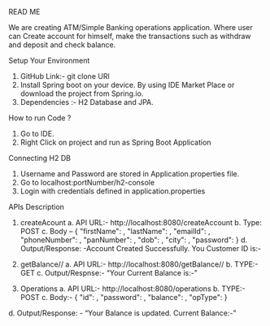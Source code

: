 READ ME

We are creating ATM/Simple Banking operations application. Where user can Create account for himself, make the transactions such as withdraw and deposit and check balance.

Setup Your Environment
1. GitHub Link:- git clone URl
2. Install Spring boot on your device. By using IDE Market Place or download the project from Spring.io.
3.  Dependencies :- H2 Database and JPA.

How to run Code ?
1. Go to IDE.
2. Right Click on project and run as Spring Boot Application

Connecting H2 DB
1. Username and Password are stored in Application.properties file.
2. Go to localhost:portNumber/h2-console
3. Login with credentials defined in application.properties

APIs Description
1.	createAcount
a.	API URL:- http://localhost:8080/createAccount
b.	Type: POST
c.	Body –
{
    "firstName": <String>,
    "lastName": <String>,
    "emailId": <String>,
    "phoneNumber": <int>,
    "panNumber": <String>,
    "dob": <String>,
    "city": <String>,
    "password": <String>
}
d.	Output/Response: -Account Created Successfully. You Customer ID is:-<CustomerID>

2.	getBalance/<customerId>/<Password>
a.	API  URL:- http://localhost:8080/getBalance/<customer>/<pass>
b.	TYPE:-  GET
c.	Output/Respnse:- “Your Current Balance is:-”<Balance>

3.	Operations
a.	API URL:- http://localhost:8080/operations
b.	TYPE:- POST
c.	Body:- 
{
    "id": <int>,
    "password": <String>,
    "balance": <Double>,
    "opType": <String>
}

d.	Output/Response: - “Your Balance is updated. Current Balance:-”<Balance>


